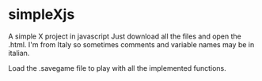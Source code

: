 # simpleXjs
A simple X project in javascript
Just download all the files and open the .html.
I'm from Italy so sometimes comments and variable names may be in italian.

Load the .savegame file to play with all the implemented functions.
